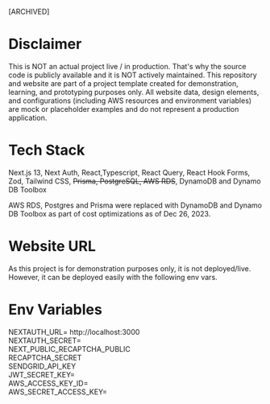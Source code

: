 [ARCHIVED] 

# Disclaimer
This is NOT an actual project live / in production. That's why the source code is publicly available and it is NOT actively maintained.
This repository and website are part of a project template created for demonstration, learning, and prototyping purposes only.
All website data, design elements, and configurations (including AWS resources and environment variables) are mock or placeholder examples and do not represent a production application.

# Tech Stack
Next.js 13, Next Auth, React,Typescript, React Query, React Hook Forms, Zod, Tailwind CSS, ~~Prisma, PostgreSQL, AWS RDS~~, DynamoDB and Dynamo DB Toolbox  

AWS RDS, Postgres and Prisma were replaced with DynamoDB and Dynamo DB Toolbox as part of cost optimizations as of Dec 26, 2023.  

# Website URL 
As this project is for demonstration purposes only, it is not deployed/live. However, it can be deployed easily with the following env vars.

# Env Variables
NEXTAUTH_URL= http://localhost:3000  
NEXTAUTH_SECRET=  
NEXT_PUBLIC_RECAPTCHA_PUBLIC  
RECAPTCHA_SECRET  
SENDGRID_API_KEY  
JWT_SECRET_KEY=  
AWS_ACCESS_KEY_ID=  
AWS_SECRET_ACCESS_KEY=  
